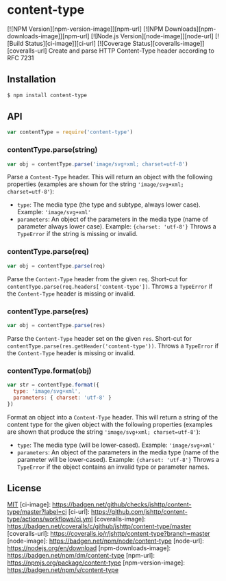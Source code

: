 # content-type
[![NPM Version][npm-version-image]][npm-url]
[![NPM Downloads][npm-downloads-image]][npm-url]
[![Node.js Version][node-image]][node-url]
[![Build Status][ci-image]][ci-url]
[![Coverage Status][coveralls-image]][coveralls-url]
Create and parse HTTP Content-Type header according to RFC 7231
## Installation
```sh
$ npm install content-type
```
## API
```js
var contentType = require('content-type')
```
### contentType.parse(string)
```js
var obj = contentType.parse('image/svg+xml; charset=utf-8')
```
Parse a `Content-Type` header. This will return an object with the following
properties (examples are shown for the string `'image/svg+xml; charset=utf-8'`):
 - `type`: The media type (the type and subtype, always lower case).
   Example: `'image/svg+xml'`
 - `parameters`: An object of the parameters in the media type (name of parameter
   always lower case). Example: `{charset: 'utf-8'}`
Throws a `TypeError` if the string is missing or invalid.
### contentType.parse(req)
```js
var obj = contentType.parse(req)
```
Parse the `Content-Type` header from the given `req`. Short-cut for
`contentType.parse(req.headers['content-type'])`.
Throws a `TypeError` if the `Content-Type` header is missing or invalid.
### contentType.parse(res)
```js
var obj = contentType.parse(res)
```
Parse the `Content-Type` header set on the given `res`. Short-cut for
`contentType.parse(res.getHeader('content-type'))`.
Throws a `TypeError` if the `Content-Type` header is missing or invalid.
### contentType.format(obj)
```js
var str = contentType.format({
  type: 'image/svg+xml',
  parameters: { charset: 'utf-8' }
})
```
Format an object into a `Content-Type` header. This will return a string of the
content type for the given object with the following properties (examples are
shown that produce the string `'image/svg+xml; charset=utf-8'`):
 - `type`: The media type (will be lower-cased). Example: `'image/svg+xml'`
 - `parameters`: An object of the parameters in the media type (name of the
   parameter will be lower-cased). Example: `{charset: 'utf-8'}`
Throws a `TypeError` if the object contains an invalid type or parameter names.
## License
[MIT](LICENSE)
[ci-image]: https://badgen.net/github/checks/jshttp/content-type/master?label=ci
[ci-url]: https://github.com/jshttp/content-type/actions/workflows/ci.yml
[coveralls-image]: https://badgen.net/coveralls/c/github/jshttp/content-type/master
[coveralls-url]: https://coveralls.io/r/jshttp/content-type?branch=master
[node-image]: https://badgen.net/npm/node/content-type
[node-url]: https://nodejs.org/en/download
[npm-downloads-image]: https://badgen.net/npm/dm/content-type
[npm-url]: https://npmjs.org/package/content-type
[npm-version-image]: https://badgen.net/npm/v/content-type
